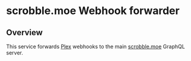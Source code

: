 # scrobble.moe Webhook forwarder

## Overview

This service forwards [Plex](https://plex.tv) webhooks to the main [scrobble.moe](https://github.com/scrobble-moe/server) GraphQL server.
